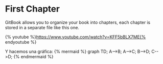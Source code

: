 # First Chapter

GitBook allows you to organize your book into chapters, each chapter is stored in a separate file like this one.

{% youtube %}https://www.youtube.com/watch?v=KFF5bBLX7ME{% endyoutube %} 


Y hacemos una gráfica:
{% mermaid %} 
graph TD; 
A-->B; 
A-->C; 
B-->D; 
C-->D; 
{% endmermaid %} 
